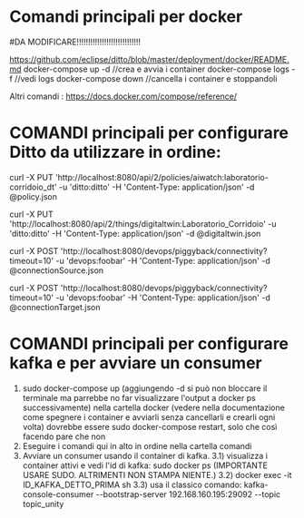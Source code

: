 # Comandi principali per docker

#DA MODIFICARE!!!!!!!!!!!!!!!!!!!!!!!!!!!!

https://github.com/eclipse/ditto/blob/master/deployment/docker/README.md 
docker-compose up -d   //crea e avvia i container
docker-compose logs -f //vedi logs
docker-compose down //cancella i container e stoppandoli

Altri comandi : https://docs.docker.com/compose/reference/


# COMANDI principali per configurare Ditto da utilizzare in ordine: 


curl -X PUT 'http://localhost:8080/api/2/policies/aiwatch:laboratorio-corridoio_dt' -u 'ditto:ditto' -H 'Content-Type: application/json' -d @policy.json

curl -X PUT 'http://localhost:8080/api/2/things/digitaltwin:Laboratorio_Corridoio' -u 'ditto:ditto' -H 'Content-Type: application/json' -d @digitaltwin.json

curl -X POST 'http://localhost:8080/devops/piggyback/connectivity?timeout=10' -u 'devops:foobar' -H 'Content-Type: application/json' -d @connectionSource.json

curl -X POST 'http://localhost:8080/devops/piggyback/connectivity?timeout=10' -u 'devops:foobar' -H 'Content-Type: application/json' -d @connectionTarget.json


# COMANDI principali per configurare kafka e per avviare un consumer
1) sudo docker-compose up (aggiungendo -d si può non bloccare il terminale ma parrebbe no far visualizzare l'output a docker ps successivamente) nella cartella docker (vedere nella documentazione come spegnere i container e avviarli senza cancellarli e crearli ogni volta)
    dovrebbe essere sudo docker-compose restart, solo che così facendo pare che non
2) Eseguire i comandi qui in alto in ordine nella cartella comandi
3) Avviare un consumer usando il container di kafka. 
  3.1) visualizza i container attivi e vedi l'id di kafka: sudo docker ps (IMPORTANTE USARE SUDO. ALTRIMENTI NON STAMPA NIENTE.)
  3.2) docker exec -it ID_KAFKA_DETTO_PRIMA sh
  3.3) usa il classico comando: 
kafka-console-consumer --bootstrap-server 192.168.160.195:29092 --topic topic_unity

